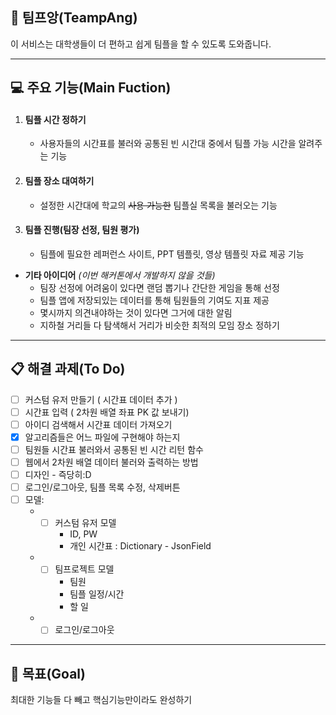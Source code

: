 ## :speech_balloon: 팀프앙(TeampAng)
이 서비스는 대학생들이 더 편하고 쉽게 팀플을 할 수 있도록 도와줍니다.

---

## :computer: 주요 기능(Main Fuction)
1. #### __팀플 시간 정하기__
   * 사용자들의 시간표를 불러와 공통된 빈 시간대 중에서 팀플 가능 시간을 알려주는 기능
1. #### __팀플 장소 대여하기__
   * 설정한 시간대에 학교의 <del>사용 가능한</del> 팀플실 목록을 불러오는 기능
1. #### __팀플 진행__(팀장 선정, 팀원 평가)
   * 팀플에 필요한 레퍼런스 사이트, PPT 템플릿, 영상 템플릿 자료 제공 기능

* __기타 아이디어__ *(이번 해커톤에서 개발하지 않을 것들)*
   * 팀장 선정에 어려움이 있다면 랜덤 뽑기나 간단한 게임을 통해 선정
   * 팀플 앱에 저장되있는 데이터를 통해 팀원들의 기여도 지표 제공 
   * 몇시까지 의견내야하는 것이 있다면 그거에 대한 알림
   * 지하철 거리들 다 탐색해서 거리가 비슷한 최적의 모임 장소 정하기
      
      
---      
## :clipboard: 해결 과제(To Do)
- [ ] 커스텀 유저 만들기 ( 시간표 데이터 추가 )
- [ ] 시간표 입력 ( 2차원 배열 좌표 PK 값 보내기)
- [ ] 아이디 검색해서 시간표 데이터 가져오기
- [x] 알고리즘들은 어느 파일에 구현해야 하는지
- [ ] 팀원들 시간표 불러와서 공통된 빈 시간 리턴 함수
- [ ] 웹에서 2차원 배열 데이터 불러와 출력하는 방법
- [ ] 디자인 - 즉당히:D
- [ ] 로그인/로그아웃, 팀플 목록 수정, 삭제버튼
- [ ] 모델:
  * - [ ] 커스텀 유저 모델
      * ID, PW
      * 개인 시간표 : Dictionary - JsonField
  * - [ ] 팀프로젝트 모델
      * 팀원
      * 팀플 일정/시간
      * 할 일
  * - [ ] 로그인/로그아웃

---
## :checkered_flag: 목표(Goal)
최대한 기능들 다 빼고 핵심기능만이라도 완성하기
  
